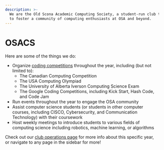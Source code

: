 ```yaml
---
description: >-
  We are the Old Scona Academic Computing Society, a student-run club that aims
  to foster a community of computing enthusiasts at OSA and beyond.
---
```


# OSACS

Here are some of the things we do:

* Organize [coding competitions](resources/competitions.md) throughout the year, including \(but not limited to\):
  * The Canadian Computing Competition
  * The USA Computing Olympiad
  * The University of Alberta Iverson Computing Science Exam
  * The Google Coding Competitions, including Kick Start, Hash Code, and Code Jam
* Run events throughout the year to engage the OSA community
* Assist computer science students \(or students in other computer courses, including CISCO, Cybersecurity, and Communication Technology\) with their coursework
* Host weekly meetings to introduce students to various fields of computing science including robotics, machine learning, or algorithms

Check out our [club operations page](club-operations-2020-21.md) for more info about this specific year, or navigate to any page in the sidebar for more!




